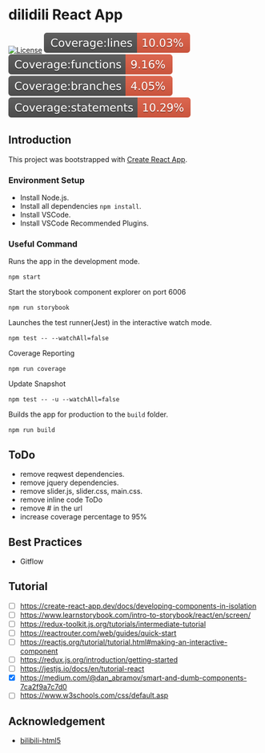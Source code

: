 # dilidili React App

[![License](https://img.shields.io/npm/l/make-coverage-badge.svg)](https://opensource.org/licenses/MIT)
![Coverage Lines](./coverage/badge-lines.svg)
![Coverage Functions](./coverage/badge-functions.svg)
![Coverage Branches](./coverage/badge-branches.svg)
![Coverage Statements](./coverage/badge-statements.svg)

## Introduction

This project was bootstrapped with [Create React App](https://github.com/facebook/create-react-app).

### Environment Setup

- Install Node.js.
- Install all dependencies `npm install`.
- Install VSCode.
- Install VSCode Recommended Plugins.

### Useful Command

Runs the app in the development mode.

    npm start

Start the storybook component explorer on port 6006

    npm run storybook

Launches the test runner(Jest) in the interactive watch mode.

    npm test -- --watchAll=false

Coverage Reporting

    npm run coverage

Update Snapshot

    npm test -- -u --watchAll=false

Builds the app for production to the `build` folder.

    npm run build

## ToDo

- remove reqwest dependencies.
- remove jquery dependencies.
- remove slider.js, slider.css, main.css.
- remove inline code ToDo
- remove # in the url
- increase coverage percentage to 95%

## Best Practices

* Gitflow

## Tutorial

- [ ] https://create-react-app.dev/docs/developing-components-in-isolation
- [ ] https://www.learnstorybook.com/intro-to-storybook/react/en/screen/
- [ ] https://redux-toolkit.js.org/tutorials/intermediate-tutorial
- [ ] https://reactrouter.com/web/guides/quick-start
- [ ] https://reactjs.org/tutorial/tutorial.html#making-an-interactive-component
- [ ] https://redux.js.org/introduction/getting-started
- [ ] https://jestjs.io/docs/en/tutorial-react
- [x] https://medium.com/@dan_abramov/smart-and-dumb-components-7ca2f9a7c7d0
- [ ] https://www.w3schools.com/css/default.asp

## Acknowledgement

- [bilibili-html5](https://github.com/WhiteBlue/bilibili-html5)
